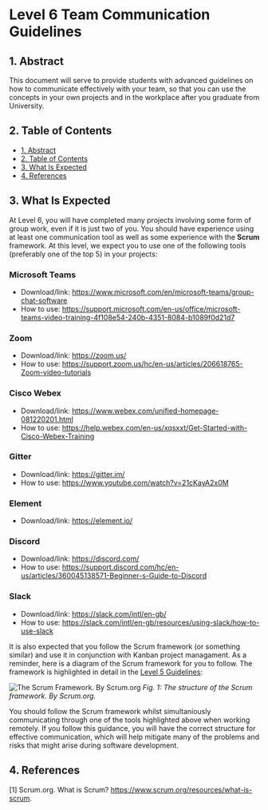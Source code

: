# Level 6 Team Communication Guidelines

## 1. Abstract

This document will serve to provide students with advanced guidelines on how to communicate effectively with your team, so that you can use the concepts in your own projects and in the workplace after you graduate from University.

## 2. Table of Contents

- [1. Abstract](#1-abstract)
- [2. Table of Contents](#2-table-of-contents)
- [3. What Is Expected](#3-what-is-expected)
- [4. References](#4-references)
  
## 3. What Is Expected

At Level 6, you will have completed many projects involving some form of group work, even if it is just two of you. You should have experience using at least one communication tool as well as some experience with the **Scrum** framework.
At this level, we expect you to use one of the following tools (preferably one of the top 5) in your projects:

### **Microsoft Teams**
* Download/link: https://www.microsoft.com/en/microsoft-teams/group-chat-software
* How to use:  https://support.microsoft.com/en-us/office/microsoft-teams-video-training-4f108e54-240b-4351-8084-b1089f0d21d7
### **Zoom**
* Download/link: https://zoom.us/
* How to use: https://support.zoom.us/hc/en-us/articles/206618765-Zoom-video-tutorials
### **Cisco Webex**
* Download/link: https://www.webex.com/unified-homepage-081220201.html
* How to use: https://help.webex.com/en-us/xqsxxt/Get-Started-with-Cisco-Webex-Training
### **Gitter**
* Download/link: https://gitter.im/
* How to use: https://www.youtube.com/watch?v=21cKayA2x0M
### **Element**
* Download/link: https://element.io/
### **Discord**
* Download/link: https://discord.com/
* How to use: https://support.discord.com/hc/en-us/articles/360045138571-Beginner-s-Guide-to-Discord
### **Slack**
* Download/link: https://slack.com/intl/en-gb/
* How to use: https://slack.com/intl/en-gb/resources/using-slack/how-to-use-slack

It is also expected that you follow the Scrum framework (or something similar) and use it in conjunction with Kanban project managament. As a reminder, here is a diagram of the Scrum framework for you to follow. The framework is highlighted in detail in the [Level 5 Guidelines](/lifecycle/planning/team-communication/level-5/level_5_team_communication_guidelines.md):

![The Scrum Framework. By Scrum.org](/lifecycle/planning/team-communication/images/scrum-framework.png)
*Fig. 1: The structure of the Scrum framework. By Scrum.org.*

You should follow the Scrum framework whilst simultaniously communicating through one of the tools highlighted above when working remotely.
If you follow this guidance, you will have the correct structure for effective communication, which will help mitigate many of the problems and risks that might arise during software development.

## 4. References

[1] Scrum.org. What is Scrum? <https://www.scrum.org/resources/what-is-scrum>.
